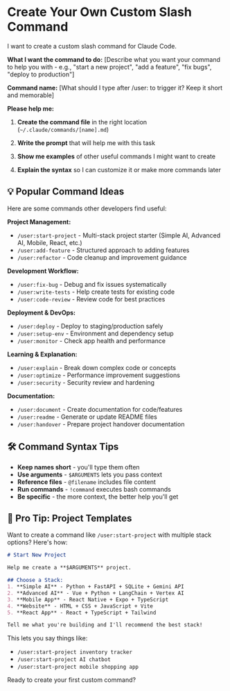 # Create Your Own Custom Slash Command

I want to create a custom slash command for Claude Code.

**What I want the command to do:**
[Describe what you want your command to help you with - e.g., "start a new project", "add a feature", "fix bugs", "deploy to production"]

**Command name:**
[What should I type after /user: to trigger it? Keep it short and memorable]

**Please help me:**

1. **Create the command file** in the right location (`~/.claude/commands/[name].md`)

2. **Write the prompt** that will help me with this task

3. **Show me examples** of other useful commands I might want to create

4. **Explain the syntax** so I can customize it or make more commands later

## 💡 Popular Command Ideas

Here are some commands other developers find useful:

**Project Management:**
- `/user:start-project` - Multi-stack project starter (Simple AI, Advanced AI, Mobile, React, etc.)
- `/user:add-feature` - Structured approach to adding features
- `/user:refactor` - Code cleanup and improvement guidance

**Development Workflow:** 
- `/user:fix-bug` - Debug and fix issues systematically
- `/user:write-tests` - Help create tests for existing code
- `/user:code-review` - Review code for best practices

**Deployment & DevOps:**
- `/user:deploy` - Deploy to staging/production safely
- `/user:setup-env` - Environment and dependency setup
- `/user:monitor` - Check app health and performance

**Learning & Explanation:**
- `/user:explain` - Break down complex code or concepts
- `/user:optimize` - Performance improvement suggestions
- `/user:security` - Security review and hardening

**Documentation:**
- `/user:document` - Create documentation for code/features
- `/user:readme` - Generate or update README files
- `/user:handover` - Prepare project handover documentation

## 🛠️ Command Syntax Tips

- **Keep names short** - you'll type them often
- **Use arguments** - `$ARGUMENTS` lets you pass context
- **Reference files** - `@filename` includes file content
- **Run commands** - `!command` executes bash commands
- **Be specific** - the more context, the better help you'll get

## 🚀 Pro Tip: Project Templates

Want to create a command like `/user:start-project` with multiple stack options? Here's how:

```markdown
# Start New Project

Help me create a **$ARGUMENTS** project.

## Choose a Stack:
1. **Simple AI** - Python + FastAPI + SQLite + Gemini API
2. **Advanced AI** - Vue + Python + LangChain + Vertex AI
3. **Mobile App** - React Native + Expo + TypeScript
4. **Website** - HTML + CSS + JavaScript + Vite
5. **React App** - React + TypeScript + Tailwind

Tell me what you're building and I'll recommend the best stack!
```

This lets you say things like:
- `/user:start-project inventory tracker` 
- `/user:start-project AI chatbot`
- `/user:start-project mobile shopping app`

Ready to create your first custom command?